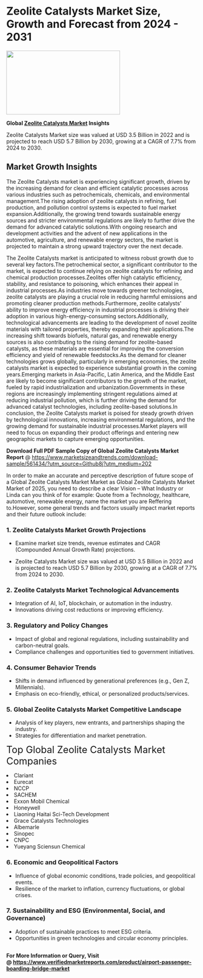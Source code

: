 <H1>Zeolite Catalysts Market Size, Growth and Forecast from 2024 - 2031</H1><img class="aligncenter size-medium wp-image-584254" src="https://thirdeyenews.in/wp-content/uploads/2024/09/Global-Market-Research-300x168.jpeg" alt="" width="300" height="168" /><p><strong>Global&nbsp;<a href="https://www.marketsizeandtrends.com/download-sample/561434/?utm_source=Github8j?utm_medium=202">Zeolite Catalysts Market</a> Insights</strong></p><p>Zeolite Catalysts Market size was valued at USD 3.5 Billion in 2022 and is projected to reach USD 5.7 Billion by 2030, growing at a CAGR of 7.7% from 2024 to 2030.</p><p><h2>Market Growth Insights</h2> <p>The Zeolite Catalysts market is experiencing significant growth, driven by the increasing demand for clean and efficient catalytic processes across various industries such as petrochemicals, chemicals, and environmental management.The rising adoption of zeolite catalysts in refining, fuel production, and pollution control systems is expected to fuel market expansion.Additionally, the growing trend towards sustainable energy sources and stricter environmental regulations are likely to further drive the demand for advanced catalytic solutions.With ongoing research and development activities and the advent of new applications in the automotive, agriculture, and renewable energy sectors, the market is projected to maintain a strong upward trajectory over the next decade.</p> <p>The Zeolite Catalysts market is anticipated to witness robust growth due to several key factors.The petrochemical sector, a significant contributor to the market, is expected to continue relying on zeolite catalysts for refining and chemical production processes.Zeolites offer high catalytic efficiency, stability, and resistance to poisoning, which enhances their appeal in industrial processes.As industries move towards greener technologies, zeolite catalysts are playing a crucial role in reducing harmful emissions and promoting cleaner production methods.Furthermore, zeolite catalysts' ability to improve energy efficiency in industrial processes is driving their adoption in various high-energy-consuming sectors.Additionally, technological advancements are leading to the development of novel zeolite materials with tailored properties, thereby expanding their applications.The increasing shift towards biofuels, natural gas, and renewable energy sources is also contributing to the rising demand for zeolite-based catalysts, as these materials are essential for improving the conversion efficiency and yield of renewable feedstocks.As the demand for cleaner technologies grows globally, particularly in emerging economies, the zeolite catalysts market is expected to experience substantial growth in the coming years.Emerging markets in Asia-Pacific, Latin America, and the Middle East are likely to become significant contributors to the growth of the market, fueled by rapid industrialization and urbanization.Governments in these regions are increasingly implementing stringent regulations aimed at reducing industrial pollution, which is further driving the demand for advanced catalyst technologies, including zeolite-based solutions.In conclusion, the Zeolite Catalysts market is poised for steady growth driven by technological innovations, increasing environmental regulations, and the growing demand for sustainable industrial processes.Market players will need to focus on expanding their product offerings and entering new geographic markets to capture emerging opportunities.<p><span class=""><strong>Download Full PDF Sample Copy of Global Zeolite Catalysts Market Report</strong> @ <a href="https://www.marketsizeandtrends.com/download-sample/561434/?utm_source=Github8j?utm_medium=202" target="_blank">https://www.marketsizeandtrends.com/download-sample/561434/?utm_source=Github8j?utm_medium=202</a></span></p><p>In order to make an accurate and perceptive description of future scope of a Global&nbsp;Zeolite Catalysts Market Market as Global&nbsp;Zeolite Catalysts Market Market of 2025, you need to describe a clear Vision &ndash; What Industry or Linda can you think of for example: Quote from a Technology, healthcare, automotive, renewable energy, name the market you are Reffering to.However, some general trends and factors usually impact market reports and their future outlook include:</p><h3>1.&nbsp;<strong>Zeolite Catalysts Market Growth Projections</strong></h3><ul><li>Examine market size trends, revenue estimates and CAGR (Compounded Annual Growth Rate) projections.</li><li><p>Zeolite Catalysts Market size was valued at USD 3.5 Billion in 2022 and is projected to reach USD 5.7 Billion by 2030, growing at a CAGR of 7.7% from 2024 to 2030.</p></li></ul><h3>2.&nbsp;<strong>Zeolite Catalysts Market Technological Advancements</strong></h3><ul><li>Integration of AI, IoT, blockchain, or automation in the industry.</li><li>Innovations driving cost reductions or improving efficiency.</li></ul><h3>3.&nbsp;<strong>Regulatory and Policy Changes</strong></h3><ul><li>Impact of global and regional regulations, including sustainability and carbon-neutral goals.</li><li>Compliance challenges and opportunities tied to government initiatives.</li></ul><h3>4.&nbsp;<strong>Consumer Behavior Trends</strong></h3><ul><li>Shifts in demand influenced by generational preferences (e.g., Gen Z, Millennials).</li><li>Emphasis on eco-friendly, ethical, or personalized products/services.</li></ul><h3>5.&nbsp;<strong>Global Zeolite Catalysts Market Competitive Landscape</strong></h3><ul><li>Analysis of key players, new entrants, and partnerships shaping the industry.</li><li>Strategies for differentiation and market penetration.</li></ul><p data-pm-slice="1 1 []"><span style="color: inherit; font-family: inherit; font-size: 25px;">Top Global Zeolite Catalysts Market Companies</span></p><div class="" data-test-id=""><p><li>Clariant</li><li> Eurecat</li><li> NCCP</li><li> SACHEM</li><li> Exxon Mobil Chemical</li><li> Honeywell</li><li> Liaoning Haitai Sci-Tech Development</li><li> Grace Catalysts Technologies</li><li> Albemarle</li><li> Sinopec</li><li> CNPC</li><li> Yueyang Sciensun Chemical</li></p></div><h3>6.&nbsp;<strong>Economic and Geopolitical Factors</strong></h3><ul><li>Influence of global economic conditions, trade policies, and geopolitical events.</li><li>Resilience of the market to inflation, currency fluctuations, or global crises.</li></ul><h3>7.&nbsp;<strong>Sustainability and ESG (Environmental, Social, and Governance)</strong></h3><ul><li>Adoption of sustainable practices to meet ESG criteria.</li><li>Opportunities in green technologies and circular economy principles.</li></ul><h2><strong style="font-size: 14px;">For More Information or Query, Visit @&nbsp;</strong><a style="background-color: #ffffff; font-size: 14px;" href="https://www.marketsizeandtrends.com/report/zeolite-catalysts-market/" target="_blank">https://www.verifiedmarketreports.com/product/airport-passenger-boarding-bridge-market</a></h2>
